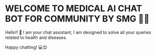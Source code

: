 # WELCOME TO MEDICAL AI CHAT BOT FOR COMMUNITY BY SMG 🚀🤖


Hello!! 👋 I am your chat assistant, I am designed to solve all your queries related to health and diseases.


Happy chatting! 💻😊

